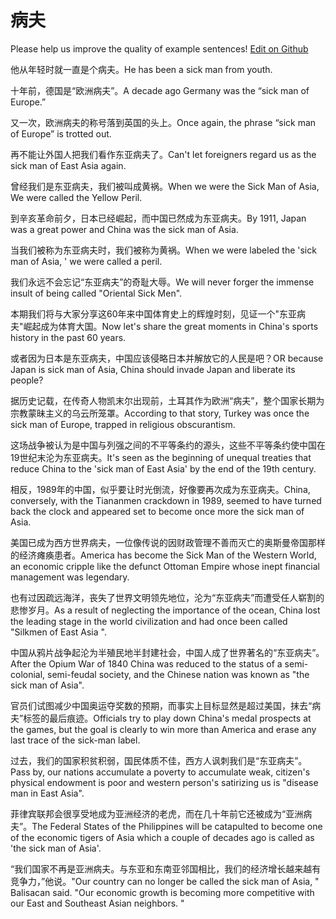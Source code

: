 # 病夫

Please help us improve the quality of example sentences! [Edit on Github](https://github.com/jiyushe/jiyu-example-sentence-source/blob/main/chinese/bingfu.md)

<p><span class="chinese">他从年轻时就一直是个病夫。</span><span class="english">He has been a sick man from youth.</span></p>

<p><span class="chinese">十年前，德国是“欧洲病夫”。</span><span class="english">A decade ago Germany was the “sick man of Europe.”</span></p>

<p><span class="chinese">又一次，欧洲病夫的称号落到英国的头上。</span><span class="english">Once again, the phrase “sick man of Europe” is trotted out.</span></p>

<p><span class="chinese">再不能让外国人把我们看作东亚病夫了。</span><span class="english">Can't let foreigners regard us as the sick man of East Asia again.</span></p>

<p><span class="chinese">曾经我们是东亚病夫，我们被叫成黄祸。</span><span class="english">When we were the Sick Man of Asia, We were called the Yellow Peril.</span></p>

<p><span class="chinese">到辛亥革命前夕，日本已经崛起，而中国已然成为东亚病夫。</span><span class="english">By 1911, Japan was a great power and China was the sick man of Asia.</span></p>

<p><span class="chinese">当我们被称为东亚病夫时，我们被称为黄祸。</span><span class="english">When we were labeled the 'sick man of Asia, ' we were called a peril.</span></p>

<p><span class="chinese">我们永远不会忘记“东亚病夫”的奇耻大辱。</span><span class="english">We will never forger the immense insult of being called "Oriental Sick Men".</span></p>

<p><span class="chinese">本期我们将与大家分享这60年来中国体育史上的辉煌时刻，见证一个"东亚病夫"崛起成为体育大国。</span><span class="english">Now let's share the great moments in China's sports history in the past 60 years.</span></p>

<p><span class="chinese">或者因为日本是东亚病夫，中国应该侵略日本并解放它的人民是吧？</span><span class="english">OR because Japan is sick man of Asia, China should invade Japan and liberate its people?</span></p>

<p><span class="chinese">据历史记载，在传奇人物凯末尔出现前，土耳其作为欧洲“病夫”，整个国家长期为宗教蒙昧主义的乌云所笼罩。</span><span class="english">According to that story, Turkey was once the sick man of Europe, trapped in religious obscurantism.</span></p>

<p><span class="chinese">这场战争被认为是中国与列强之间的不平等条约的源头，这些不平等条约使中国在19世纪末沦为东亚病夫。</span><span class="english">It's seen as the beginning of unequal treaties that reduce China to the 'sick man of East Asia' by the end of the 19th century.</span></p>

<p><span class="chinese">相反，1989年的中国，似乎要让时光倒流，好像要再次成为东亚病夫。</span><span class="english">China, conversely, with the Tiananmen crackdown in 1989, seemed to have turned back the clock and appeared set to become once more the sick man of Asia.</span></p>

<p><span class="chinese">美国已成为西方世界病夫，一位像传说的因财政管理不善而灭亡的奥斯曼帝国那样的经济瘫痪患者。</span><span class="english">America has become the Sick Man of the Western World, an economic cripple like the defunct Ottoman Empire whose inept financial management was legendary.</span></p>

<p><span class="chinese">也有过因疏远海洋，丧失了世界文明领先地位，沦为“东亚病夫”而遭受任人崭割的悲惨岁月。</span><span class="english">As a result of neglecting the importance of the ocean, China lost the leading stage in the world civilization and had once been called "Silkmen of East Asia ".</span></p>

<p><span class="chinese">中国从鸦片战争起沦为半殖民地半封建社会，中国人成了世界著名的“东亚病夫”。</span><span class="english">After the Opium War of 1840 China was reduced to the status of a semi-colonial, semi-feudal society, and the Chinese nation was known as "the sick man of Asia".</span></p>

<p><span class="chinese">官员们试图减少中国奥运夺奖数的预期，而事实上目标显然是超过美国，抹去“病夫”标签的最后痕迹。</span><span class="english">Officials try to play down China's medal prospects at the games, but the goal is clearly to win more than America and erase any last trace of the sick-man label.</span></p>

<p><span class="chinese">过去，我们的国家积贫积弱，国民体质不佳，西方人讽刺我们是“东亚病夫”。</span><span class="english">Pass by, our nations accumulate a poverty to accumulate weak, citizen's physical endowment is poor and western person's satirizing us is "disease man in East Asia".</span></p>

<p><span class="chinese">菲律宾联邦会很享受地成为亚洲经济的老虎，而在几十年前它还被成为“亚洲病夫”。</span><span class="english">The Federal States of the Philippines will be catapulted to become one of the economic tigers of Asia which a couple of decades ago is called as 'the sick man of Asia'.</span></p>

<p><span class="chinese">“我们国家不再是亚洲病夫。与东亚和东南亚邻国相比，我们的经济增长越来越有竞争力，”他说。</span><span class="english">"Our country can no longer be called the sick man of Asia, " Balisacan said. "Our economic growth is becoming more competitive with our East and Southeast Asian neighbors. "</span></p>

